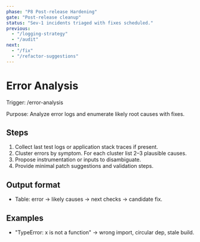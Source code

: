 ```yaml
---
phase: "P8 Post-release Hardening"
gate: "Post-release cleanup"
status: "Sev-1 incidents triaged with fixes scheduled."
previous:
  - "/logging-strategy"
  - "/audit"
next:
  - "/fix"
  - "/refactor-suggestions"
---
```


# Error Analysis

Trigger: /error-analysis

Purpose: Analyze error logs and enumerate likely root causes with fixes.

## Steps

1. Collect last test logs or application stack traces if present.
2. Cluster errors by symptom. For each cluster list 2–3 plausible causes.
3. Propose instrumentation or inputs to disambiguate.
4. Provide minimal patch suggestions and validation steps.

## Output format

- Table: error → likely causes → next checks → candidate fix.

## Examples

- "TypeError: x is not a function" → wrong import, circular dep, stale build.


